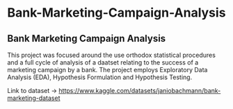 # Bank-Marketing-Campaign-Analysis
## Bank Marketing Campaign Analysis

This project was focused around the use orthodox statistical procedures and a full cycle of analysis of a daatset relating to the success of a marketing campaign by a bank. The project employs Exploratory Data Analysis (EDA), Hypothesis Formulation and Hypothesis Testing. 

Link to dataset -> https://www.kaggle.com/datasets/janiobachmann/bank-marketing-dataset
